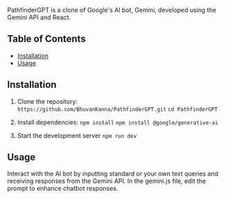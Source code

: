 PathfinderGPT is a clone of Google's AI bot, Gemini, developed using the Gemini API and React.

## Table of Contents

- [Installation](#installation)
- [Usage](#usage)

## Installation

1. Clone the repository: 
   ``https://github.com/BhuvanKanna/PathfinderGPT.git``
   ``cd PathfinderGPT``
   
3. Install dependencies:
   ``npm install``
   ``npm install @google/generative-ai``

4. Start the development server
   ``npm run dev``

## Usage

Interact with the AI bot by inputting standard or your own text queries and receiving responses from the Gemini API. In the gemini.js file, edit the prompt to enhance chatbot responses.

